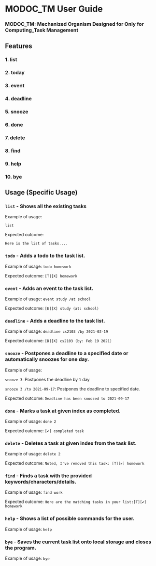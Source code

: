 # MODOC_TM User Guide
### MODOC_TM: Mechanized Organism Designed for Only for Computing_Task Management 

## Features


### 1. list
### 2. today
### 3. event
### 4. deadline
### 5. snooze
### 6. done
### 7. delete
### 8. find
### 9. help
### 10. bye

## Usage (Specific Usage)

### `list` - Shows all the existing tasks

Example of usage: 

`list`

Expected outcome:

`Here is the list of tasks....`

### `todo` - Adds a todo to the task list.
Example of usage:
`todo homework`

Expected outcome:
`[T][X] homework`

### `event` - Adds an event to the task list.
Example of usage:
`event study /at school`

Expected outcome:
`[E][X] study (at: school)`

### `deadline` - Adds a deadline to the task list.
Example of usage:
`deadline cs2103 /by 2021-02-19`

Expected outcome:
`[D][X] cs2103 (by: Feb 19 2021)`

### `snooze` - Postpones a deadline to a specified date or automatically snoozes for one day.
Example of usage:

`snooze 3`: Postpones the deadline by `1` day

`snooze 3 /to 2021-09-17`: Postpones the deadline to specified date.

Expected outcome:
`Deadline has been snoozed to 2021-09-17`

### `done` - Marks a task at given index as completed.
Example of usage:
`done 2`

Expected outcome:
`[✔] completed task`

### `delete` - Deletes a task at given index from the task list.
Example of usage:
`delete 2`

Expected outcome:
`Noted, I've removed this task: [T][✔] homework`

### `find` - Finds a task with the provided keywords/characters/details.
Example of usage:
`find work`

Expected outcome:
`Here are the matching tasks in your list:[T][✔] homework`

### `help` - Shows a list of possible commands for the user.
Example of usage:
`help`

### `bye` - Saves the current task list onto local storage and closes the program.
Example of usage:
`bye`

